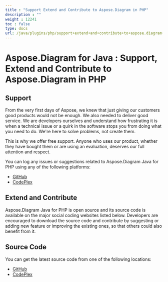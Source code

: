 ```yaml
---
title : "Support Extend and Contribute to Aspose.Diagram in PHP" 
description : "" 
weight : 12241 
toc : false
type: docs
url: /java/plugins/php/support+extend+and+contribute+to+aspose.diagram+in+php/
---
```


# Aspose.Diagram for Java : Support, Extend and Contribute to Aspose.Diagram in PHP


## **Support**

From the very first days of Aspose, we knew that just giving our customers good products would not be enough. We also needed to deliver good service. We are developers ourselves and understand how frustrating it is when a technical issue or a quirk in the software stops you from doing what you need to do. We're here to solve problems, not create them.

This is why we offer free support. Anyone who uses our product, whether they have bought them or are using an evaluation, deserves our full attention and respect.

You can log any issues or suggestions related to Aspose.Diagram Java for PHP using any of the following platforms:

*   [GitHub](https://github.com/asposediagram/Aspose.Diagram-for-Java/issues)
*   [CodePlex](https://asposediagramjavaruby.codeplex.com/workitem/list/basic)

## **Extend and Contribute**

Aspose.Diagram Java for PHP is open source and its source code is available on the major social coding websites listed below. Developers are encouraged to download the source code and contribute by suggesting or adding new feature or improving the existing ones, so that others could also benefit from it.

## **Source Code**

You can get the latest source code from one of the following locations:

*   [GitHub](https://github.com/asposediagram/Aspose.Diagram-for-Java/tree/master/Plugins/Aspose_Diagram_Java_for_PHP)
*   [CodePlex](https://asposediagramjavaphp.codeplex.com/SourceControl/latest)

